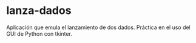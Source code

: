 # lanza-dados
Aplicación que emula el lanzamiento de dos dados. Práctica en el uso del GUI de Python con  tkinter.
